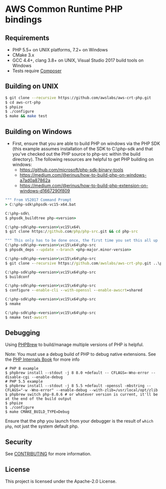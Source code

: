 # AWS Common Runtime PHP bindings

## Requirements
* PHP 5.5+ on UNIX platforms, 7.2+ on Windows
* CMake 3.x
* GCC 4.4+, clang 3.8+ on UNIX, Visual Studio 2017 build tools on Windows
* Tests require [Composer](https://getcomposer.org)

## Building on UNIX
```sh
$ git clone --recursive https://github.com/awslabs/aws-crt-php.git
$ cd aws-crt-php
$ phpize
$ ./configure
$ make && make test
```

## Building on Windows
* First, ensure that you are able to build PHP on windows via the PHP SDK (this example assumes installation of the SDK to C:\php-sdk and that you've checked out the PHP source to php-src within the build directory). The following resources are helpful to get PHP building on windows:
    * https://github.com/microsoft/php-sdk-binary-tools
    * https://medium.com/@erinus/how-to-build-php-on-windows-a7ad0a87862a
    * https://medium.com/@erinus/how-to-build-php-extension-on-windows-d1667290f809

```bat
""" From VS2017 Command Prompt
> C:\php-sdk\phpsdk-vc15-x64.bat

C:\php-sdk\
$ phpsdk_buildtree php-<version>

C:\php-sdk\php-<version>\vc15\x64\
$ git clone https://github.com/php/php-src.git && cd php-src

""" This only has to be done once, the first time you set this all up
C:\php-sdk\php-<version>\vc15\x64\php-src
$ phpsdk_deps --update --branch <php-major.minor-version>

C:\php-sdk\php-<version>\vc15\x64\php-src
$ git clone --recursive https://github.com/awslabs/aws-crt-php.git ..\pecl\awscrt

C:\php-sdk\php-<version>\vc15\x64\php-src
$ buildconf

C:\php-sdk\php-<version>\vc15\x64\php-src
$ configure --enable-cli --with-openssl --enable-awscrt=shared

C:\php-sdk\php-<version>\vc15\x64\php-src
$ nmake

C:\php-sdk\php-<version>\vc15\x64\php-src
$ nmake test-awscrt
```

## Debugging
Using [PHPBrew](https://github.com/phpbrew/phpbrew) to build/manage multiple versions of PHP is helpful.

Note: You must use a debug build of PHP to debug native extensions. 
See the [PHP Internals Book](https://www.phpinternalsbook.com/php7/build_system/building_php.html) for more info

```shell
# PHP 8 example
$ phpbrew install --stdout -j 8 8.0 +default -- CFLAGS=-Wno-error --disable-cgi --enable-debug
# PHP 5.5 example
$ phpbrew install --stdout -j 8 5.5 +default -openssl -mbstring -- CFLAGS="-w -Wno-error" --enable-debug --with-zlib=/usr/local/opt/zlib
$ phpbrew switch php-8.0.6 # or whatever version is current, it'll be at the end of the build output
$ phpize
$ ./configure
$ make CMAKE_BUILD_TYPE=Debug
```

Ensure that the php you launch from your debugger is the result of `which php`, not just
the system default php.

## Security

See [CONTRIBUTING](CONTRIBUTING.md#security-issue-notifications) for more information.

## License

This project is licensed under the Apache-2.0 License.
